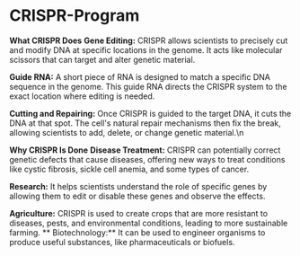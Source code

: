 # CRISPR-Program
**What CRISPR Does**
**Gene Editing:** CRISPR allows scientists to precisely cut and modify DNA at specific locations in the genome. It acts like molecular scissors that can target and alter genetic material.

**Guide RNA:** A short piece of RNA is designed to match a specific DNA sequence in the genome. This guide RNA directs the CRISPR system to the exact location where editing is needed.

**Cutting and Repairing:** Once CRISPR is guided to the target DNA, it cuts the DNA at that spot. The cell's natural repair mechanisms then fix the break, allowing scientists to add, delete, or change genetic material.\n



**Why CRISPR Is Done**
**Disease Treatment:** CRISPR can potentially correct genetic defects that cause diseases, offering new ways to treat conditions like cystic fibrosis, sickle cell anemia, and some types of cancer.

**Research:** It helps scientists understand the role of specific genes by allowing them to edit or disable these genes and observe the effects.

**Agriculture:** CRISPR is used to create crops that are more resistant to diseases, pests, and environmental conditions, leading to more sustainable farming.
**
Biotechnology:** It can be used to engineer organisms to produce useful substances, like pharmaceuticals or biofuels.
